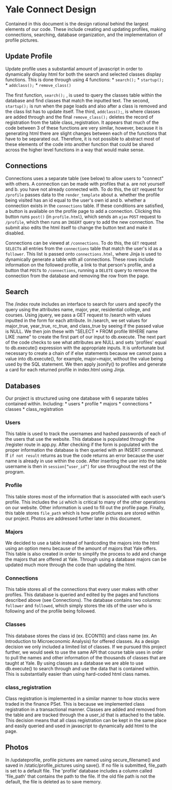 # Yale Connect Design
Contained in this document is the design rational behind the largest elements of our code. These include creating and updating profiles, making connections, searching, database organization, and the implementation of profile pictures.

## Update Profile
Update profile uses a substantial amount of javascript in order to dynamically display html for both the search and selected classes display functions. This is done through using 4 functions:
	* `search();`
	* `startup();`
	* `addclass();`
	* `remove_class()`

The first function,  `search();` , is used to query the classes table within the database and find classes that match the inputted text. The second, `startup();` is run when the page loads and also after a class is removed and the class list has to update itself. The third, `addclass();`, is where classes are added through and the final `remove_class();` deletes the record of registration from the table class_registration. It appears that much of the code between 3 of these functions are very similar, however, because it is generating html there are slight changes between each of the functions that have to be separated out. Therefore, it is not possible to abstract most of these elements of the code into another function that could be shared across the higher level functions in a way that would make sense.

## Connections
Connections uses a separate table (see below) to allow users to "connect" with others. A connection can be made with profiles that a. are not yourself and b. you have not already connected with. To do this, the `GET` request for `/profile` passes data to the `render_template` about a. whether the profile being visited has an id equal to the user's own id and b. whether a connection exists in the `connections` table. If these conditions are satisfied, a button is available on the profile page to add a connection. Clicking this button runs `post()` (in  `profile.html`), which sends an `ajax` `POST` request to `/profile`, which then runs an `INSERT` query to add the new connection. The submit also edits the html itself to change the button text and make it disabled.

Connections can be viewed at `/connections`. To do this, the `GET` request `SELECT`s all entries from the `connections` table that match the user's id as a `follower`. This list is passed onto `connections.html`, where Jinja is used to dynamically generate a table with all connections. These rows include information on the followed profile, a link to that person's profile, and a button that `POST`s to `/connections`, running a `DELETE` query to remove the connection from the database and removing the row from the page.

## Search
The /index route includes an interface to search for users and specify the query using the attributes name, major, year, residential college, and courses. Using jquery, we pass a GET request to /search with values inputted in the form for each attribute. In /search, we set values for major_true, year_true, rc_true, and class_true by seeing if the passed value is NULL. We then join these with "SELECT * FROM profile WHERE name LIKE :name" to create the first part of our input to db.execute. The next part of the code checks to see what attributes are NULL and sets 'profiles' equal to db.execute() expression with the appropriate inputs. It is unfortunate but necessary to create a chain of if else statements because we cannot pass a value into db.execute(), for example, major=major, without the value being used by the SQL statement. We then apply jsonify() to profiles and generate a card for each returned profile in index.html using Jinja.

## Databases
Our project is structured using one database with 6 separate tables contained within.  Including:
	* users
	* profile
	* majors
	* connections
	* classes
	* class_registration

### Users
This table is used to track the usernames and hashed passwords of each of the users that use the website. This database is populated through the /register route in app.py. After checking if the form is populated with the proper information the database is then queried with an INSERT command. If  `if not result`  returns as true the code returns an error because the user name is already in use within the code. After inserting the user into the table username is then in  `session[“user_id”]` for use throughout the rest of the program.

### Profile
This table stores most of the information that is associated with each user’s profile. This includes the `id` which is critical to many of the other operations on our website. Other information is used to fill out the profile page. Finally, this table stores `file_path` which is how profile pictures are stored within our project. Photos are addressed further later in this document.

### Majors
We decided to use a table instead of hardcoding the majors into the html using an option menu because of the amount of majors that Yale offers. This table is also created in order to simplify the process to add and change the majors that are offered at Yale. Through using a database majors can be updated much more through the code than updating the html.

### Connections
This table stores all of the connections that every user makes with other profiles. This database is queried and edited by the pages and functions described above (see Connections). The database contains two columns: `follower` and `followed`, which simply stores the ids of the user who is following and of the profile being followed.

### Classes
This database stores the class id (ex. ECON110) and class name (ex. An Introduction to Microeconomic Analysis) for offered classes. As a design decision we only included a limited list of classes. If we pursued this project further, we would seek to use the same API that course table uses in order to pull the names and other information of the thousands of classes that are taught at Yale. By using classes as a database we are able to use db.execute() to search through and use the data that is contained within. This is substantially easier than using hard-coded html class names.

### class_registration
Class registration is implemented in a similar manner to how stocks were traded in the finance PSet. This is because we implemented class registration in a transactional manner. Classes are added and removed from the table and are tracked through the a user_id that is attached to the table. This decision means that all class registration can be kept in the same place and easily queried and used in javascript to dynamically add html to the page.

## Photos
In /updateprofile, profile pictures are named using secure_filename() and saved in /static/profile_pictures using save(). If no file is submitted, file_path is set to a default file. The 'profile' database includes a column called 'file_path' that contains the path to the file. If the old file path is not the default, the file is deleted as to save memory.